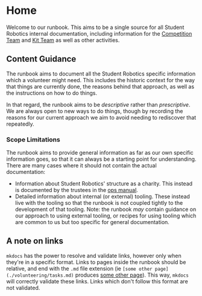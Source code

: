 # Home

Welcome to our runbook. This aims to be a single source for all Student Robotics
internal documentation, including information for the [Competition Team][competition-team]
and [Kit Team][kit-team] as well as other activities.

## Content Guidance

The runbook aims to document all the Student Robotics specific information which
a volunteer might need. This includes the historic context for the way that
things are currently done, the reasons behind that approach, as well as the
instructions on how to do things.

In that regard, the runbook aims to be _descriptive_ rather than _prescriptive_.
We are always open to new ways to do things, though by recording the reasons
for our current approach we aim to avoid needing to rediscover that repeatedly.

### Scope Limitations

The runbook aims to provide general information as far as our own specific
information goes, so that it can always be a starting point for understanding.
There are many cases where it should not contain the actual documentation:

 * Information about Student Robotics' structure as a charity. This instead is
   documented by the trustees in the [ops manual][ops-manual].
 * Detailed information about internal (or external) tooling. These instead live
   with the tooling so that the runbook is not coupled tightly to the
   development of that tooling.
   Note: the runbook _may_ contain guidance on our approach to using external
   tooling, or recipes for using tooling which are common to us but too specific
   for general documentation.

## A note on links

`mkdocs` has the power to resolve and validate links, however only when they're in a specific format. Links to pages inside the runbook should be relative, and end with the `.md` file extension (ie `[some other page](./volunteering/tasks.md)` produces [some other page](./volunteering/tasks.md)). This way, `mkdocs` will correctly validate these links. Links which don't follow this format are not validated.

[competition-team]: https://opsmanual.studentrobotics.org/annual-robotics-competition/competition-team
[kit-team]: https://opsmanual.studentrobotics.org/annual-robotics-competition/kit-team
[ops-manual]: https://opsmanual.studentrobotics.org

